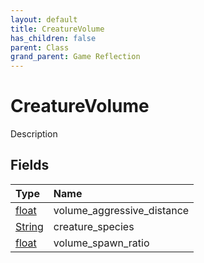 ```yaml
---
layout: default
title: CreatureVolume
has_children: false
parent: Class
grand_parent: Game Reflection
---
```

# CreatureVolume
Description 

## Fields
| Type | Name |
|:-------------|:--------------|
| [float](/game-reflection/components/float.md) | volume_aggressive_distance |
| [String](/game-reflection/components/string.md) | creature_species |
| [float](/game-reflection/components/float.md) | volume_spawn_ratio |

